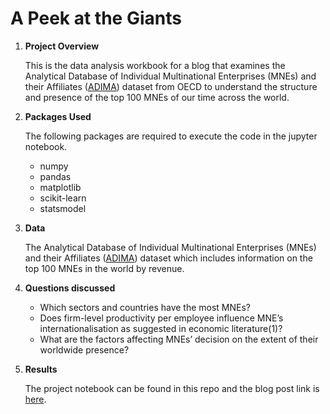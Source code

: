 # A Peek at the Giants

1. **Project Overview**

    This is the data analysis workbook for a blog that examines the Analytical Database of Individual Multinational Enterprises (MNEs) and their Affiliates ([ADIMA](https://www.oecd.org/sdd/its/statistical-insights-the-adima-database-on-multinational-enterprises.htm)) dataset from OECD to understand the structure and presence of the top 100 MNEs of our time across the world.

2. **Packages Used**

    The following packages are required to execute the code in the jupyter notebook. 

    * numpy
    * pandas
    * matplotlib
    * scikit-learn
    * statsmodel

3. **Data** 

    The Analytical Database of Individual Multinational Enterprises (MNEs) and their Affiliates ([ADIMA](https://www.oecd.org/sdd/its/statistical-insights-the-adima-database-on-multinational-enterprises.htm)) dataset which includes information on the top 100 MNEs in the world by revenue. 

4. **Questions discussed**

    * Which sectors and countries have the most MNEs?
    * Does firm-level productivity per employee influence MNE’s internationalisation as suggested in economic literature(1)?
    * What are the factors affecting MNEs’ decision on the extent of their worldwide presence?

5. **Results**

    The project notebook can be found in this repo and the blog post link is [here](https://medium.com/@xiaoshansun/a-peek-at-the-giants-f4c7b2aac3b4).
